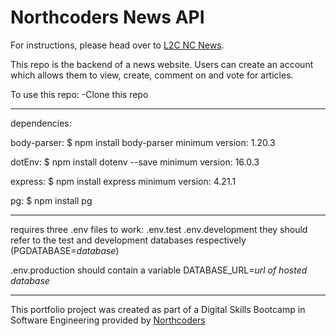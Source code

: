 # Northcoders News API

For instructions, please head over to [L2C NC News](https://l2c.northcoders.com/courses/be/nc-news).

This repo is the backend of a news website.
Users can create an account which allows them to view, create, comment on and vote for articles.

To use this repo:
-Clone this repo

---

dependencies:

body-parser:
$ npm install body-parser
minimum version: 1.20.3

dotEnv:
$ npm install dotenv --save
minimum version: 16.0.3

express:
$ npm install express
minimum version: 4.21.1

pg:
$ npm install pg

---

requires three .env files to work:
.env.test
.env.development
they should refer to the test and development databases respectively (PGDATABASE=_database_)

.env.production
should contain a variable DATABASE_URL=_url of hosted database_

---

This portfolio project was created as part of a Digital Skills Bootcamp in Software Engineering provided by [Northcoders](https://northcoders.com/)
